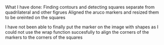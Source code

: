 What I have done:
Finding contours and detecting squares separate from quadrilateral and other figrues
Aligned the aruco markers and resized them to be oreinted on the squares

I have not been able to finally put the marker on the image with shapes as I could not use the wrap function succesfully to align the corners of the markers to the corners of the squares

